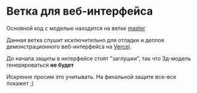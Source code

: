 # Ветка для веб-интерфейса

Основной код с моделью находится на ветке [master](https://github.com/TimurPshITMO/GameDevAI/tree/master)

Данная ветка слушит исключительно для отладки и деплоя демонстрационного веб-интерфейса на [Vercel](https://itmo-prod-mat-001.vercel.app/).

До начала защиты в интерфейсе стоят "заглушки", так что 3д-модель генерироваться **не будет**

Искренне просим это учитывать. На финальной защите все-все покажет ;)